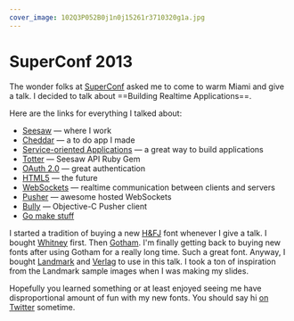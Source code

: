 ```yaml
---
cover_image: 102Q3P052B0j1n0j15261r3710320g1a.jpg
---
```


# SuperConf 2013

The wonder folks at [SuperConf](http://superconf.co) asked me to come to warm Miami and give a talk. I decided to talk about ==Building Realtime Applications==.

<script async class="speakerdeck-embed" data-id="9f6990305edd01307e0412313b031ac2" data-ratio="1.77777777777778" src="//speakerdeck.com/assets/embed.js"></script>

Here are the links for everything I talked about:

* [Seesaw](https://seesaw.co) — where I work
* [Cheddar](https://cheddarapp.com) — a to do app I made
* [Service-oriented Applications](http://en.wikipedia.org/wiki/Service-oriented_architecture) — a great way to build applications
* [Totter](https://github.com/seesawco/totter) — Seesaw API Ruby Gem
* [OAuth 2.0](http://oauth.net/2) — great authentication
* [HTML5](http://en.wikipedia.org/wiki/HTML5) — the future
* [WebSockets](http://websocket.org) — realtime communication between clients and servers
* [Pusher](http://pusher.com) — awesome hosted WebSockets
* [Bully](https://github.com/soffes/bully) — Objective-C Pusher client
* [Go make stuff](http://soff.es/how-to-learn)

I started a tradition of buying a new [H&FJ](http://typography.com) font whenever I give a talk. I bought [Whitney](http://www.typography.com/fonts/font_overview.php?productLineID=100026&path=head) first. Then [Gotham](http://www.typography.com/fonts/font_overview.php?productLineID=100008&path=head). I'm finally getting back to buying new fonts after using Gotham for a really long time. Such a great font. Anyway, I bought [Landmark](http://www.typography.com/fonts/font_overview.php?productLineID=100044&path=head) and [Verlag](http://www.typography.com/fonts/font_overview.php?productLineID=100009&path=head) to use in this talk. I took a ton of inspiration from the Landmark sample images when I was making my slides.

Hopefully you learned something or at least enjoyed seeing me have disproportional amount of fun with my new fonts. You should say hi [on Twitter](https://twitter.com/soffes) sometime.
